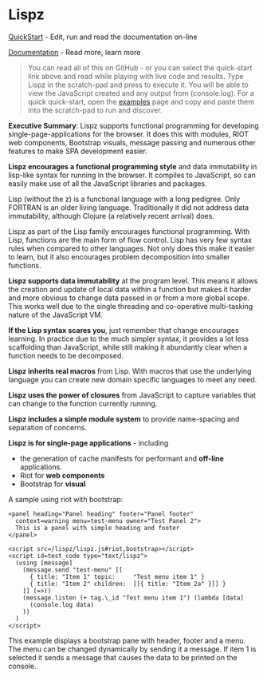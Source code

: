 # Lispz

[QuickStart](https://cdn.rawgit.com/paulmarrington/lispz/master/index.html) - Edit, run and read the documentation on-line

[Documentation](doc/index.md) - Read more, learn more

> You can read all of this on GitHub - or you can select the quick-start link above and read while playing with live code and results. Type Lispz in the scratch-pad and press <Alt><Enter> to execute it. You will be able to view the JavaScript created and any output from (console.log). For a quick quick-start, open the [examples](doc/examples.md) page and copy and paste them into the scratch-pad to run and discover.

**Executive Summary**: Lispz supports functional programming for developing single-page-applications for the browser. It does this with modules, RIOT web components, Bootstrap visuals, message passing and numerous other features to make SPA development easier.

**Lispz encourages a functional programming style** and data immutability in lisp-like syntax for running in the browser. It compiles to JavaScript, so can easily make use of all the JavaScript libraries and packages.

Lisp (without the z) is a functional language with a long pedigree. Only FORTRAN is an older living language. Traditionally it did not address data immutability, although Clojure (a relatively recent arrival) does.

Lispz as part of the Lisp family encourages functional programming. With Lisp, functions are the main form of flow control. Lisp has very few syntax rules when compared to other languages. Not only does this make it easier to learn, but it also encourages problem decomposition into smaller functions.

**Lispz supports data immutability** at the program level. This means it allows the creation and update of local data within a function but makes it harder and more obvious to change data passed in or from a more global scope. This works well due to the single threading and co-operative multi-tasking nature of the JavaScript VM.

**If the Lisp syntax scares you**, just remember that change encourages learning. In practice due to the much simpler syntax, it provides a lot less scaffolding than JavaScript, while still making it abundantly clear when a function needs to be decomposed.

**Lispz inherits real macros** from Lisp. With macros that use the underlying language you can create new domain specific languages to meet any need.

**Lispz uses the power of closures** from JavaScript to capture variables that can change to the function currently running.

**Lispz includes a simple module system** to provide name-spacing and separation of concerns.

**Lispz is for single-page applications** - including

* the generation of cache manifests for performant and **off-line** applications.
* Riot for **web components**
* Bootstrap for **visual**

A sample using riot with bootstrap:

    <panel heading="Panel heading" footer="Panel footer"
      context=warning menu=test-menu owner="Test Panel 2">
      This is a panel with simple heading and footer
    </panel>

    <script src=/lispz/lispz.js#riot,bootstrap></script>
    <script id=test_code type="text/lispz">
      (using [message]
        (message.send "test-menu" [[
          { title: "Item 1" topic:     "Test menu item 1" }
          { title: "Item 2" children:  [[{ title: "Item 2a" }]] }
        ]] (=>))
        (message.listen (+ tag.\_id "Test menu item 1") (lambda [data]
          (console.log data)
        ))
      )
    </script>

This example displays a bootstrap pane with header, footer and a menu. The menu can be changed dynamically by sending it a message. If item 1 is selected it sends a message that causes the data to be printed on the console.
